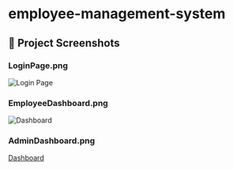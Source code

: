 # employee-management-system
## 📸 Project Screenshots

### LoginPage.png
![Login Page](./screenshots/login-page.png)

### EmployeeDashboard.png
![Dashboard](./screenshots/dashboard.png)

### AdminDashboard.png
[Dashboard](./screenshots/dashboard.png)
